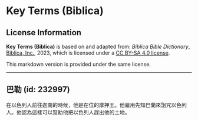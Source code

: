# Key Terms (Biblica)

## License Information

**Key Terms (Biblica)** is based on and adapted from: _Biblica Bible Dictionary_, [Biblica, Inc.](https://www.biblica.com/), 2023, which is licensed under a [CC BY-SA 4.0 license](https://creativecommons.org/licenses/by-sa/4.0/legalcode.en).

This markdown version is provided under the same license.



--------------------------------

## 巴勒 (id: 232997)

在以色列人前往迦南的時候，他是在位的摩押王。他雇用先知巴蘭來詛咒以色列人。他認為這樣可以幫助他把以色列人趕出他的土地。


